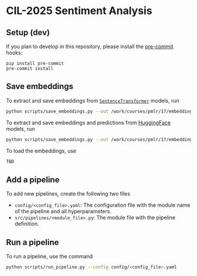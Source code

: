 # CIL-2025 Sentiment Analysis

## Setup (dev)
If you plan to develop in this repository, please install the [pre-commit](https://pre-commit.com/) hooks:
```
pip install pre-commit
pre-commit install
```

## Save embeddings
To extract and save embeddings from [`SentenceTransformer`](https://huggingface.co/models?library=sentence-transformers) models, run
```bash
python scripts/save_embeddings.py --out /work/courses/pmlr/17/embeddings --pipeline sentencetransformer --model <model_name>
```

To extract and save embeddings and predictions from [HuggingFace](https://huggingface.co/models?pipeline_tag=text-classification&sort=trending&search=sentiment) models, run
```bash
python scripts/save_embeddings.py --out /work/courses/pmlr/17/embeddings --pipeline huggingface --model <model_name>
```

To load the embeddings, use
```python
TBD
```

## Add a pipeline
To add new pipelines, create the following two files
* `config/<config_file>.yaml`: The configuration file with the module name of the pipeline and all hyperparameters.
* `src/pipelines/<module_file>.py`: The module file with the pipeline definition.

## Run a pipeline
To run a pipeline, use the command
```bash
python scripts/run_pipeline.py --config config/<config_file>.yaml
```
